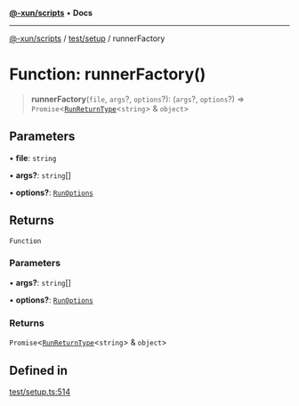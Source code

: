 [**@-xun/scripts**](../../../README.md) • **Docs**

***

[@-xun/scripts](../../../README.md) / [test/setup](../README.md) / runnerFactory

# Function: runnerFactory()

> **runnerFactory**(`file`, `args`?, `options`?): (`args`?, `options`?) => `Promise`\<[`RunReturnType`](../../../lib/run/interfaces/RunReturnType.md)\<`string`\> & `object`\>

## Parameters

• **file**: `string`

• **args?**: `string`[]

• **options?**: [`RunOptions`](../interfaces/RunOptions.md)

## Returns

`Function`

### Parameters

• **args?**: `string`[]

• **options?**: [`RunOptions`](../interfaces/RunOptions.md)

### Returns

`Promise`\<[`RunReturnType`](../../../lib/run/interfaces/RunReturnType.md)\<`string`\> & `object`\>

## Defined in

[test/setup.ts:514](https://github.com/Xunnamius/xscripts/blob/4c305ac01bcb5579e4796a0cd2b08508dc5de5e1/test/setup.ts#L514)
